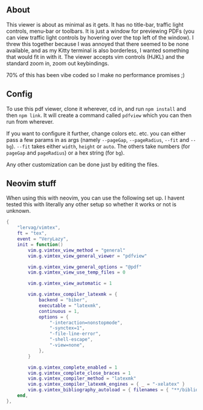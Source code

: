 ## About
This viewer is about as minimal as it gets. It has no title-bar, traffic light controls, menu-bar or toolbars. It is just a window for previewing PDFs (you can view traffic light controls by hovering over the top left of the window). I threw this together because I was annoyed that there seemed to be none available, and as my Kitty terminal is also borderless, I wanted something that would fit in with it. The viewer accepts vim controls (HJKL) and the standard zoom in, zoom out keybindings.

70% of this has been vibe coded so I make no performance promises ;)


## Config 

To use this pdf viewer, clone it wherever, cd in, and run `npm install` and then `npm link`. It will create a command called `pdfview` which you can then run from wherever.

If you want to configure it further, change colors etc. etc. you can either pass a few params in as args (namely `--pageGap`, `--pageRadius`, `--fit` and `--bg`). `--fit` takes either `width`, `height` or `auto`. The others take numbers (for `pageGap` and `pageRadius`) or a hex string (for `bg`).

Any other customization can be done just by editing the files.

## Neovim stuff
When using this with neovim, you can use the following set up. I havent tested this with literally any other setup so whether it works or not is unknown.

```lua
{
    "lervag/vimtex",
    ft = "tex",
    event = "VeryLazy",
    init = function()
        vim.g.vimtex_view_method = "general"
        vim.g.vimtex_view_general_viewer = "pdfview"

        vim.g.vimtex_view_general_options = "@pdf"
        vim.g.vimtex_view_use_temp_files = 0

        vim.g.vimtex_view_automatic = 1

        vim.g.vimtex_compiler_latexmk = {
            backend = "biber",
            executable = "latexmk",
            continuous = 1,
            options = {
                "-interaction=nonstopmode",
                "-synctex=1",
                "-file-line-error",
                "-shell-escape",
                "-view=none",
            },
        }

        vim.g.vimtex_complete_enabled = 1
        vim.g.vimtex_complete_close_braces = 1
        vim.g.vimtex_compiler_method = "latexmk"
        vim.g.vimtex_compiler_latexmk_engines = { _ = "-xelatex" }
        vim.g.vimtex_bibliography_autoload = { filenames = { "**/bibliography/*.bib" } }
    end,
},
```
